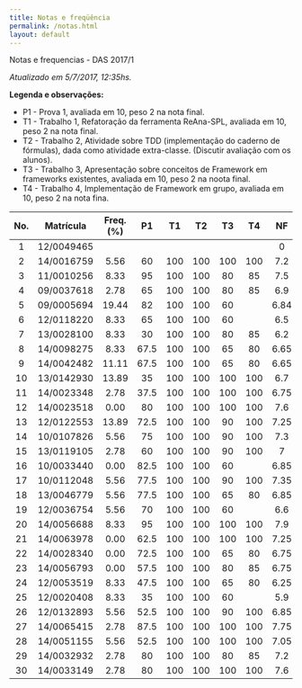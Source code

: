 ```yaml
---
title: Notas e freqüência
permalink: /notas.html
layout: default 
---
```


Notas e frequencias - DAS 2017/1

*Atualizado em 5/7/2017, 12:35hs.*

**Legenda e observações:**

- P1 - Prova 1, avaliada em 10, peso 2 na nota final.
- T1 - Trabalho 1, Refatoração da ferramenta ReAna-SPL, avaliada em 10, peso 2 na nota final. 
- T2 - Trabalho 2, Atividade sobre TDD (implementação do caderno de fórmulas), dada como atividade extra-classe. (Discutir avaliação com os alunos). 
- T3 - Trabalho 3, Apresentação sobre conceitos de Framework em frameworks existentes, avaliada em 10, peso 2 na noota final.
- T4 - Trabalho 4, Implementação de Framework em grupo, avaliada em 10, peso 2 na nota fina. 

|No.|  Matrícula  |  Freq.  (%)  |    P1    |    T1    |    T2    |    T3    |    T4    |    NF    |  Menção  |  
|:-:|:-----------:|:------------:|:--------:|:--------:|:--------:|:--------:|:--------:|:--------:|:--------:|
|  1|  12/0049465 |              |          |          |          |          |          |       0  |          |
|  2|  14/0016759 |         5.56 |     60   |    100   |      100 |      100 |      100 |      7.2 |       SS |
|  3|  11/0010256 |         8.33 |     95   |    100   |      100 |       80 |       85 |      7.5 |       SS |
|  4|  09/0037618 |         2.78 |     65   |    100   |      100 |       80 |       85 |      6.9 |       MS |
|  5|  09/0005694 |        19.44 |     82   |    100   |      100 |       60 |          |     6.84 |       MM |
|  6|  12/0118220 |         8.33 |     65   |    100   |      100 |       60 |          |      6.5 |       MM |
|  7|  13/0028100 |         8.33 |     30   |    100   |      100 |       80 |       85 |      6.2 |       MS |
|  8|  14/0098275 |         8.33 |   67.5   |    100   |      100 |       65 |       80 |     6.65 |       MS |
|  9|  14/0042482 |        11.11 |   67.5   |    100   |      100 |       65 |       80 |     6.65 |       MS |
| 10|  13/0142930 |        13.89 |     35   |    100   |      100 |      100 |      100 |      6.7 |       MS |
| 11|  14/0023348 |         2.78 |   37.5   |    100   |      100 |      100 |      100 |     6.75 |       MS |
| 12|  14/0023518 |         0.00 |     80   |    100   |      100 |      100 |      100 |      7.6 |       SS |
| 13|  12/0122553 |        13.89 |   72.5   |    100   |      100 |       90 |      100 |     7.25 |       SS |
| 14|  10/0107826 |         5.56 |     75   |    100   |      100 |       90 |      100 |      7.3 |       SS |
| 15|  13/0119105 |         2.78 |     60   |    100   |      100 |       90 |      100 |        7 |       SS |
| 16|  10/0033440 |         0.00 |   82.5   |    100   |      100 |       60 |          |     6.85 |       MM |
| 17|  10/0112048 |         5.56 |   77.5   |    100   |      100 |       90 |      100 |     7.35 |       SS |
| 18|  13/0046779 |         5.56 |   77.5   |    100   |      100 |       65 |       80 |     6.85 |       MS |
| 19|  12/0036754 |         5.56 |     70   |    100   |      100 |       60 |          |      6.6 |       MM |
| 20|  14/0056688 |         8.33 |     95   |    100   |      100 |      100 |      100 |      7.9 |       SS |
| 21|  14/0063978 |         0.00 |   62.5   |    100   |      100 |      100 |      100 |     7.25 |       SS |
| 22|  14/0028340 |         0.00 |   72.5   |    100   |      100 |       65 |       80 |     6.75 |       MS |
| 23|  14/0056793 |         0.00 |   57.5   |    100   |      100 |       80 |       85 |     6.75 |       MS |
| 24|  12/0053519 |         8.33 |   47.5   |    100   |      100 |       65 |       80 |     6.25 |       MS |
| 25|  12/0020408 |         8.33 |     35   |    100   |      100 |       60 |          |      5.9 |       MM |
| 26|  12/0132893 |         5.56 |   52.5   |    100   |      100 |       90 |      100 |     6.85 |       MS |
| 27|  14/0065415 |         2.78 |   87.5   |    100   |      100 |      100 |      100 |     7.75 |       SS |
| 28|  14/0051155 |         5.56 |   52.5   |    100   |      100 |      100 |      100 |     7.05 |       SS |
| 29|  14/0032932 |         2.78 |     80   |    100   |      100 |       80 |       85 |      7.2 |       MS |
| 30|  14/0033149 |         2.78 |     80   |    100   |      100 |      100 |      100 |      7.6 |       SS |























































































